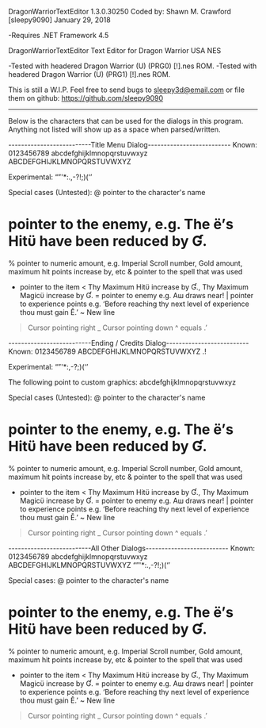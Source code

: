 DragonWarriorTextEditor 1.3.0.30250
Coded by: Shawn M. Crawford [sleepy9090]
January 29, 2018

-Requires .NET Framework 4.5

DragonWarriorTextEditor
Text Editor for Dragon Warrior USA NES

-Tested with headered Dragon Warrior (U) (PRG0) [!].nes ROM.
-Tested with headered Dragon Warrior (U) (PRG1) [!].nes ROM.

This is still a W.I.P. Feel free to send bugs to sleepy3d@email.com or file them on github: https://github.com/sleepy9090


------------------------------------------------------------------------------

Below is the characters that can be used for the dialogs in this program. Anything not listed will show up as a space when parsed/written.

--------------------------Title Menu Dialog--------------------------
Known:
0123456789
abcdefghijklmnopqrstuvwxyz
ABCDEFGHIJKLMNOPQRSTUVWXYZ

Experimental: “”'*:.,-?!;)(‘’

Special cases (Untested):
@ pointer to the character's name
# pointer to the enemy, e.g. The ё’s Hitϋ have been reduced by Ɠ.
% pointer to numeric amount, e.g. Imperial Scroll number, Gold amount, maximum hit points increase by, etc
& pointer to the spell that was used
+ pointer to the item
< Thy Maximum Hitϋ increase by Ɠ.,  Thy Maximum Magicϋ increase by Ɠ.
= pointer to enemy e.g. Aш draws near!
| pointer to experience points e.g. ‘Before reaching thy next level of experience thou must gain Ě.’
~ New line
> Cursor pointing right
_ Cursor pointing down
^ equals .’


--------------------------Ending / Credits Dialog--------------------------
Known:
0123456789
ABCDEFGHIJKLMNOPQRSTUVWXYZ
.!

Experimental: “”'*:,-?;)(‘’

The following point to custom graphics:
abcdefghijklmnopqrstuvwxyz

Special cases (Untested):
@ pointer to the character's name
# pointer to the enemy, e.g. The ё’s Hitϋ have been reduced by Ɠ.
% pointer to numeric amount, e.g. Imperial Scroll number, Gold amount, maximum hit points increase by, etc
& pointer to the spell that was used
+ pointer to the item
< Thy Maximum Hitϋ increase by Ɠ.,  Thy Maximum Magicϋ increase by Ɠ.
= pointer to enemy e.g. Aш draws near!
| pointer to experience points e.g. ‘Before reaching thy next level of experience thou must gain Ě.’
~ New line
> Cursor pointing right
_ Cursor pointing down
^ equals .’


--------------------------All Other Dialogs--------------------------
Known:
0123456789
abcdefghijklmnopqrstuvwxyz
ABCDEFGHIJKLMNOPQRSTUVWXYZ
“”'*:.,-?!;)(‘’

Special cases:
@ pointer to the character's name
# pointer to the enemy, e.g. The ё’s Hitϋ have been reduced by Ɠ.
% pointer to numeric amount, e.g. Imperial Scroll number, Gold amount, maximum hit points increase by, etc
& pointer to the spell that was used
+ pointer to the item
< Thy Maximum Hitϋ increase by Ɠ.,  Thy Maximum Magicϋ increase by Ɠ.
= pointer to enemy e.g. Aш draws near!
| pointer to experience points e.g. ‘Before reaching thy next level of experience thou must gain Ě.’
~ New line
> Cursor pointing right
_ Cursor pointing down
^ equals .’












